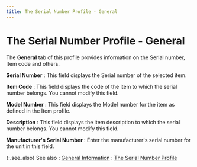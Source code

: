 ```yaml
---
title: The Serial Number Profile - General
---
```


# The Serial Number Profile - General


The **General** tab of this profile  provides information on the Serial number, Item code and others.


**Serial Number**
: This field displays the Serial number of the selected  item.


**Item Code**
: This field displays the code of the item to which  the serial number belongs. You cannot modify this field.


**Model Number**
: This field displays the Model number for the item  as defined in the Item profile.


**Description**
: This field displays the item description to which  the serial number belongs. You cannot modify this field.


**Manufacturer's Serial Number**
: Enter the manufacturer's serial number for the unit  in this field.


{:.see_also}
See also
: [General  Information]({{site.wm_baseurl}}/serial-num-trk/serial-number-details/general_information_serial_no_details.html)
: [The Serial  Number Profile]({{site.wm_baseurl}}/serial-num-trk/serial-number-details/the-serial-number-profile/the_serial_number_profile_1.html)
